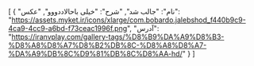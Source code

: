 [
  {
    "نام": "جالب شد",
    "شرح": "خیلی باحالاددووو",
    "عکس": "https://assets.myket.ir/icons/xlarge/com.bobardo.jalebshod_f440b9c9-4ca9-4cc9-a6bd-f73ceac1996f.png",
    "آدرس": "https://iranvplay.com/gallery-tags/%D8%B9%DA%A9%D8%B3-%D8%A8%D8%A7%D8%B2%DB%8C-%D8%A8%D8%A7-%DA%A9%DB%8C%D9%81%DB%8C%D8%AA-hd/"
  }
]
